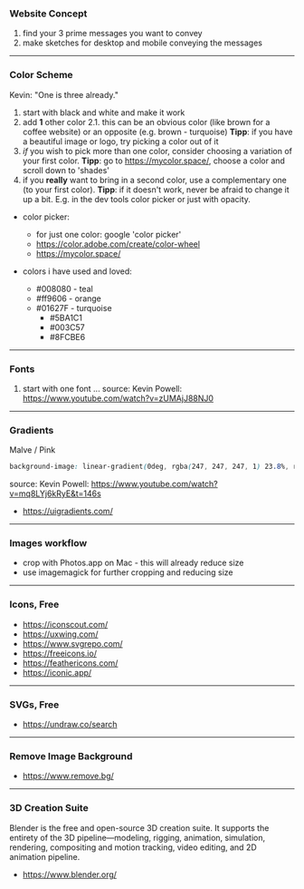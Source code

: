 ### Website Concept
1. find your 3 prime messages you want to convey
2. make sketches for desktop and mobile conveying the messages  
___ 


### Color Scheme
Kevin: "One is three already."

1. start with black and white and make it work
2. add **1** other color
2.1. this can be an obvious color (like brown for a coffee website) or an opposite (e.g. brown - turquoise)
**Tipp**: if you have a beautiful image or logo, try picking a color out of it
3. *if* you wish to pick more than one color, consider choosing a variation of your first color.
**Tipp**: go to https://mycolor.space/, choose a color and scroll down to 'shades'
4. if you **really** want to bring in a second color, use a complementary one (to your first color).
**Tipp**: if it doesn't work, never be afraid to change it up a bit. E.g. in the dev tools color picker or just with opacity.

- color picker: 
  - for just one color: google 'color picker'
  - https://color.adobe.com/create/color-wheel
  - https://mycolor.space/

- colors i have used and loved:
  - #008080 - teal
  - #ff9606 - orange
  - #01627F - turquoise
    - #5BA1C1
    - #003C57
    - #8FCBE6
___ 


### Fonts
1. start with one font
...
source: Kevin Powell: https://www.youtube.com/watch?v=zUMAjJ88NJ0
___


### Gradients
Malve / Pink
```css
background-image: linear-gradient(0deg, rgba(247, 247, 247, 1) 23.8%, rgba(252, 221, 221, 1) 92% );
```
source: Kevin Powell: https://www.youtube.com/watch?v=mq8LYj6kRyE&t=146s
- https://uigradients.com/
___
### Images workflow
- crop with Photos.app on Mac - this will already reduce size
- use imagemagick for further cropping and reducing size
___


### Icons, Free
- https://iconscout.com/
- https://uxwing.com/
- https://www.svgrepo.com/
- https://freeicons.io/
- https://feathericons.com/
- https://iconic.app/
___


### SVGs, Free
- https://undraw.co/search
___


### Remove Image Background
- https://www.remove.bg/
___


### 3D Creation Suite
Blender is the free and open-source 3D creation suite. It supports the entirety of the 3D pipeline—modeling, rigging, animation, simulation, rendering, compositing and motion tracking, video editing, and 2D animation pipeline.
- https://www.blender.org/
